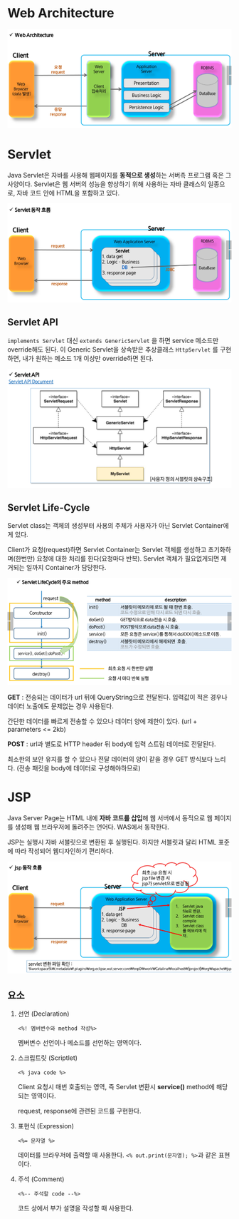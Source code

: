 # Web Architecture



![image-20210329095246554](images/image-20210329095246554.png) 

# Servlet

Java Servlet은 자바를 사용해 웹페이지를 **동적으로 생성**하는 서버측 프로그램 혹은 그 사양이다. Servlet은 웹 서버의 성능을 향상하기 위해 사용하는 자바 클래스의 일종으로, 자바 코드 안에 HTML을 포함하고 있다.



![image-20210329095325358](images/image-20210329095325358.png) 

##  Servlet API

`implements Servlet` 대신 `extends GenericServlet` 을 하면 service 메소드만 override해도 된다. 이 Generic Servlet을 상속받은 추상클래스 `HttpServlet` 를 구현하면, 내가 원하는 메소드 1개 이상만 override하면 된다.

![image-20210329095518375](images/image-20210329095518375.png) 

## Servlet Life-Cycle

Servlet class는 객체의 생성부터 사용의 주체가 사용자가 아닌 Servlet Container에게 있다.

Client가 요청(request)하면 Servlet Container는 Servlet 객체를 생성하고 초기화하며(한번만) 요청에 대한 처리를 한다(요청마다 반복). Servlet 객체가 필요없게되면 제거되는 일까지 Container가 담당한다.

![image-20210329111347979](images/image-20210329111347979.png) 

**GET** : 전송되는 데이터가 url 뒤에 QueryString으로 전달된다. 입력값이 적은 경우나 데이터 노출에도 문제없는 경우 사용된다.

간단한 데이터를 빠르게 전송할 수 있으나 데이터 양에 제한이 있다. (url + parameters <= 2kb)

**POST** : url과 별도로 HTTP header 뒤 body에 입력 스트림 데이터로 전달된다. 

최소한의 보안 유지를 할 수 있으나 전달 데이터의 양이 같을 경우 GET 방식보다 느리다. (전송 패킷을 body에 데이터로 구성해야하므로)



# JSP

Java Server Page는 HTML 내에 **자바 코드를 삽입**해 웹 서버에서 동적으로 웹 페이지를 생성해 웹 브라우저에 돌려주는 언어다. WAS에서 동작한다.

JSP는 실행시 자바 서블릿으로 변환된 후 실행된다. 하지만 서블릿과 달리 HTML 표준에 따라 작성되어 웹디자인하기 편리하다.

![image-20210329112513088](images/image-20210329112513088.png) 



## 요소

1. 선언 (Declaration) 

   `<%! 멤버변수와 method 작성%>`

   멤버변수 선언이나 메소드를 선언하는 영역이다.

2. 스크립트릿 (Scriptlet)

   `<% java code %>`

   Client 요청시 매번 호출되는 영역, 즉 Servlet 변환시 **service()** method에 해당되는 영역이다.

   request, response에 관련된 코드를 구현한다.

3. 표현식 (Expression)

   `<%= 문자열 %>`

   데이터를 브라우저에 출력할 때 사용한다. `<% out.print(문자열); %>`과 같은 표현이다.

4. 주석 (Comment)

   `<%-- 주석할 code --%>`

   코드 상에서 부가 설명을 작성할 때 사용한다.

